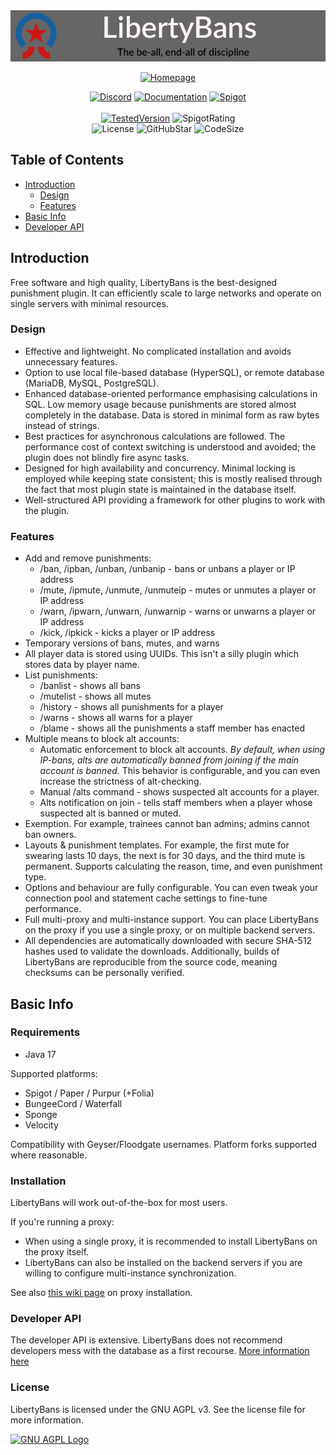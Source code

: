 <!--suppress HtmlDeprecatedAttribute -->
<div align="center">
<img alt="LibertyBans" src="./.github/banner.png" />

<!-- Shields -->
[Homepage]:https://img.shields.io/badge/-Home_Page-blueviolet.svg?logo=StarTrek&style=for-the-badge&logoColor=white
[Documentation]:https://img.shields.io/badge/-Documentation-blue.svg?logo=Wikipedia&style=for-the-badge&logoColor=black
[Discord]:https://img.shields.io/badge/-Discord-5865F2.svg?logo=discord&style=for-the-badge&logoColor=white
[Spigot]:https://img.shields.io/badge/-SpigotMC-ef9023.svg?logo=Accenture&style=for-the-badge&logoColor=grey

[SpigotRating]:https://img.shields.io/spiget/rating/81063?style=flat-square
[GitHubStar]:https://img.shields.io/github/stars/A248/LibertyBans
[TestedVersion]: https://img.shields.io/spiget/tested-versions/81063?label=Tested%20on&style=flat-square
[License]:https://img.shields.io/github/license/A248/LibertyBans
[CodeSize]:https://img.shields.io/github/languages/code-size/A248/LibertyBans
<!-- Shields -->
[![Homepage]](https://libertybans.org)

[![Discord]](https://discord.gg/3C4qeG8XhE)
[![Documentation]](https://docs.libertybans.org/#/Getting-Started)
[![Spigot]](https://spigotmc.org/resources/81063)
<br><br>[![TestedVersion]](https://spigotmc.org/resources/81063) ![SpigotRating]
<br>![License] ![GitHubStar] ![CodeSize]
</div>

## Table of Contents
* [Introduction](#introduction)
  * [Design](#design)
  * [Features](#features)
* [Basic Info](#basic-info)
* [Developer API](#developer-api)

## Introduction

Free software and high quality, LibertyBans is the best-designed punishment plugin. It can efficiently scale to large networks and operate on single servers with minimal resources.

### Design

* Effective and lightweight. No complicated installation and avoids unnecessary features.
* Option to use local file-based database (HyperSQL), or remote database (MariaDB, MySQL, PostgreSQL).
* Enhanced database-oriented performance emphasising calculations in SQL. Low memory usage because punishments are stored almost completely in the database. Data is stored in minimal form as raw bytes instead of strings.
* Best practices for asynchronous calculations are followed. The performance cost of context switching is understood and avoided; the plugin does not blindly fire async tasks.
* Designed for high availability and concurrency. Minimal locking is employed while keeping state consistent; this is mostly realised through the fact that most plugin state is maintained in the database itself.
* Well-structured API providing a framework for other plugins to work with the plugin.

### Features

* Add and remove punishments:
    * /ban, /ipban, /unban, /unbanip - bans or unbans a player or IP address
    * /mute, /ipmute, /unmute, /unmuteip - mutes or unmutes a player or IP address
    * /warn, /ipwarn, /unwarn, /unwarnip - warns or unwarns a player or IP address
    * /kick, /ipkick - kicks a player or IP address
* Temporary versions of bans, mutes, and warns
* All player data is stored using UUIDs. This isn't a silly plugin which stores data by player name.
* List punishments:
    * /banlist - shows all bans
    * /mutelist - shows all mutes
    * /history <player> - shows all punishments for a player
    * /warns <player> - shows all warns for a player
    * /blame <player> - shows all the punishments a staff member has enacted
* Multiple means to block alt accounts:
  * Automatic enforcement to block alt accounts. *By default, when using IP-bans, alts are automatically banned from joining if the main account is banned.* This behavior is configurable, and you can even increase the strictness of alt-checking.
  * Manual /alts command - shows suspected alt accounts for a player.
  * Alts notification on join - tells staff members when a player whose suspected alt is banned or muted.
* Exemption. For example, trainees cannot ban admins; admins cannot ban owners.
* Layouts & punishment templates. For example, the first mute for swearing lasts 10 days, the next is for 30 days, and the third mute is permanent. Supports calculating the reason, time, and even punishment type.
* Options and behaviour are fully configurable. You can even tweak your connection pool and statement cache settings to fine-tune performance.
* Full multi-proxy and multi-instance support. You can place LibertyBans on the proxy if you use a single proxy, or on multiple backend servers.
* All dependencies are automatically downloaded with secure SHA-512 hashes used to validate the downloads. Additionally, builds of LibertyBans are reproducible from the source code, meaning checksums can be personally verified.

## Basic Info

### Requirements

* Java 17

Supported platforms:

* Spigot / Paper / Purpur (+Folia)
* BungeeCord / Waterfall
* Sponge
* Velocity

Compatibility with Geyser/Floodgate usernames. Platform forks supported where reasonable.

### Installation

LibertyBans will work out-of-the-box for most users.

If you're running a proxy:
* When using a single proxy, it is recommended to install LibertyBans on the proxy itself.
* LibertyBans can also be installed on the backend servers if you are willing to configure multi-instance synchronization.

See also [this wiki page](https://docs.libertybans.org/#/Network-Installation) on proxy installation.

### Developer API

The developer API is extensive. LibertyBans does not recommend developers mess with the database as a first recourse. [More information here](https://docs.libertybans.org/#/Developer-API)

### License

LibertyBans is licensed under the GNU AGPL v3. See the license file for more information.

[![GNU AGPL Logo](https://www.gnu.org/graphics/agplv3-155x51.png)](https://www.gnu.org/licenses/agpl-3.0.en.html)
